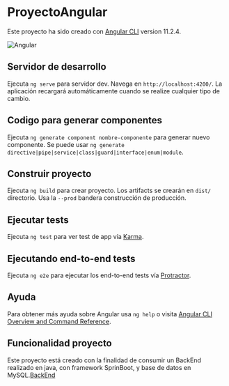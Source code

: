 # ProyectoAngular

Este proyecto ha sido creado con  [Angular CLI](https://github.com/angular/angular-cli) version 11.2.4.  

![Angular](https://sg.com.mx/sites/default/files/styles/570x500/public/images/angular-logo.png?itok=_4hR0cNu)

## Servidor de desarrollo

Ejecuta `ng serve` para servidor dev. Navega en  `http://localhost:4200/`. La aplicación recargará automáticamente cuando se realize cualquier tipo de cambio.

## Codigo para generar componentes

Ejecuta `ng generate component nombre-componente` para generar nuevo componente. Se puede usar `ng generate directive|pipe|service|class|guard|interface|enum|module`.

## Construir proyecto

Ejecuta `ng build` para crear proyecto. Los artifacts se crearán en  `dist/` directorio. Usa la  `--prod` bandera construcción de producción.

## Ejecutar tests

Ejecuta `ng test` para ver test de app vía [Karma](https://karma-runner.github.io).

## Ejecutando end-to-end tests

Ejecuta `ng e2e` para ejecutar los end-to-end tests vía [Protractor](http://www.protractortest.org/).

## Ayuda

Para obtener más ayuda sobre Angular usa `ng help` o visita [Angular CLI Overview and Command Reference](https://angular.io/cli).

## Funcionalidad proyecto

Este proyecto está creado con la finalidad de consumir un BackEnd realizado en java, con framework SprinBoot, y base de datos en MySQL.[BackEnd](https://github.com/jsamperevazquez/proyectoProgramacion)    